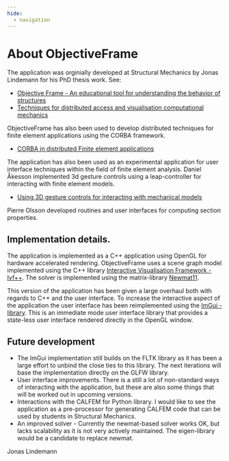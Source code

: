 ```yaml
---
hide:
  - navigation
---
```

# About ObjectiveFrame

The application was orginially developed at Structural Mechanics by Jonas Lindemann for his PhD thesis work. See:

 * [Objective Frame - An educational tool for understanding the behavior of structures](https://portal.research.lu.se/en/publications/objective-frame-an-educational-tool-for-understanding-the-behavio)
 * [Techniques for distributed access and visualisation computational mechanics](https://www.lth.se/fileadmin/byggnadsmekanik/publications/tvsm1000/web1016.pdf)

ObjectiveFrame has also been used to develop distributed techniques for finite element applications using the CORBA framework.

* [CORBA in distributed Finite element applications](https://portal.research.lu.se/en/publications/corba-in-distributed-finite-element-applications)

The application has also been used as an experimental application for user interface techniques within the field of finite element analysis. Daniel Åkesson implemented 3d gesture controls using a leap-controller for interacting with finite element models.

* [Using 3D gesture controls for interacting with mechanical models](https://portal.research.lu.se/en/publications/using-3d-gesture-controls-for-interacting-with-mechanical-models-2)

Pierre Olsson developed routines and user interfaces for computing section properties.

## Implementation details.

The application is implemented as a C++ application using OpenGL for hardware accelerated rendering. ObjectiveFrame uses a scene graph model implemented using the C++ library [Interactive Visualisation Framework - Ivf++](https://github.com/jonaslindemann/ivfplusplus). The solver is implemented using the matrix-library [Newmat11](http://www.robertnz.net/nm11.htm). 

This version of the application has been given a large overhaul both with regards to C++ and the user interface. To increase the interactive aspect of the application the user interface has been reimplemented using the [ImGui - library](https://github.com/ocornut/imgui). This is an immediate mode user interface library that provides a state-less user interface rendered directly in the OpenGL window. 

## Future development

 * The ImGui implementation still builds on the FLTK library as it has been a large effort to unbind the close ties to this library. The next iterations will base the implementation directly on the GLFW library.
 * User interface improvements. There is a still a lot of non-standard ways of interacting with the application, but these are also some things that will be worked out in upcoming versions.
 * Interactions with the CALFEM for Python library. I would like to see the application as a pre-processor for generating CALFEM code that can be used by students in Structural Mechanics.
 * An improved solver - Currently the newmat-based solver works OK, but lacks scalability as it is not very actively maintained. The eigen-library would be a candidate to replace newmat.

Jonas Lindemann

